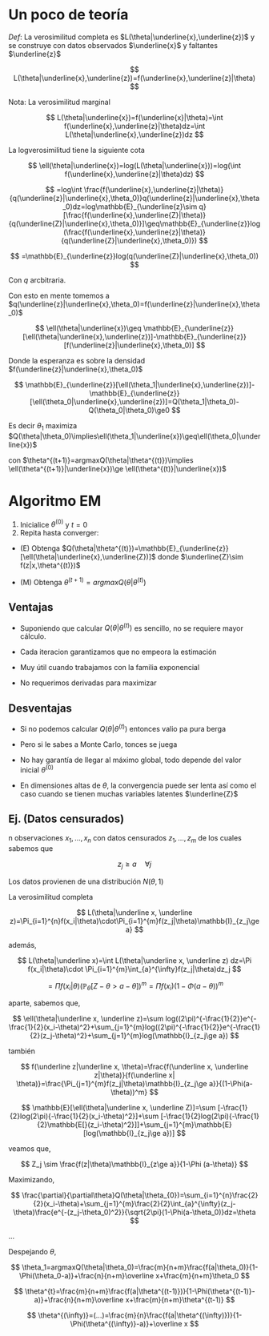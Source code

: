 # Un poco de teoría
$Def:$ La verosimilitud completa es $L(\theta|\underline{x},\underline{z})$ y se construye con datos observados $\underline{x}$ y faltantes $\underline{z}$

$$
L(\theta|\underline{x},\underline{z})=f(\underline{x},\underline{z}|\theta)
$$

Nota: La verosimilitud marginal

$$
L(\theta|\underline{x})=f(\underline{x}|\theta)=\int f(\underline{x},\underline{z}|\theta)dz=\int L(\theta|\underline{x},\underline{z})dz
$$

La logverosimilitud tiene la siguiente cota

$$
\ell(\theta|\underline{x})=log(L(\theta|\underline{x}))=log(\int f(\underline{x},\underline{z}|\theta)dz)
$$

$$
=log\int \frac{f(\underline{x},\underline{z}|\theta)}{q(\underline{z}|\underline{x},\theta_0)}q(\underline{z}|\underline{x},\theta_0)dz=log\mathbb{E}_{\underline{z}\sim q}[\frac{f(\underline{x},\underline{Z}|\theta)}{q(\underline{Z}|\underline{x},\theta_0)}]\geq\mathbb{E}_{\underline{z}}log(\frac{f(\underline{x},\underline{z}|\theta)}{q(\underline{Z}|\underline{x},\theta_0)})
$$

$$
=\mathbb{E}_{\underline{z}}log(q(\underline{Z}|\underline{x},\theta_0))
$$

Con $q$ arcbitraria.

Con esto en mente tomemos a $q(\underline{z}|\underline{x},\theta_0)=f(\underline{z}|\underline{x},\theta_0)$

$$
\ell(\theta|\underline{x})\geq \mathbb{E}_{\underline{z}}[\ell(\theta|\underline{x},\underline{z})]-\mathbb{E}_{\underline{z}}[f(\underline{z}|\underline{x},\theta_0)]
$$

Donde la esperanza es sobre la densidad $f(\underline{z}|\underline{x},\theta_0)$

$$
\mathbb{E}_{\underline{z}}[\ell(\theta_1|\underline{x},\underline{z})]-\mathbb{E}_{\underline{z}}[\ell(\theta_0|\underline{x},\underline{z})]=Q(\theta_1|\theta_0)-Q(\theta_0|\theta_0)\ge0
$$

Es decir $\theta_1$ maximiza $Q(\theta|\theta_0)\implies\ell(\theta_1|\underline{x})\geq\ell(\theta_0|\underline{x})$

con $\theta^{(t+1)}=argmaxQ(\theta|\theta^{(t)})\implies \ell(\theta^{(t+1)}|\underline{x})\ge \ell(\theta^{(t)}|\underline{x})$

# Algoritmo EM

1. Inicialice $\theta^{(0)}$ y $t=0$
2. Repita hasta converger:
* (E) Obtenga $Q(\theta|\theta^{(t)})=\mathbb{E}_{\underline{z}}[\ell(\theta|\underline{x},\underline{Z})]$ donde $\underline{Z}\sim f(z|x,\theta^{(t)})$

* (M) Obtenga $\theta^{(t+1)}=argmaxQ(\theta|\theta^{(t)})$

## Ventajas

* Suponiendo que calcular $Q(\theta|\theta^{(t)})$ es sencillo, no se requiere mayor cálculo.

* Cada iteracion garantizamos que no empeora la estimación

* Muy útil cuando trabajamos con la familia exponencial

* No requerimos derivadas para maximizar

## Desventajas

* Si no podemos calcular $Q(\theta|\theta^{(t)})$ entonces valio pa pura berga

* Pero si le sabes a Monte Carlo, tonces se juega

* No hay garantía de llegar al máximo global, todo depende del valor inicial $\theta^{(0)}$

* En dimensiones altas de $\theta$, la convergencia puede ser lenta así como el caso cuando se tienen muchas variables latentes $\underline{Z}$

## Ej. (Datos censurados)

n observaciones $x_1,…,x_n$ con datos censurados $z_1,…,z_m$ de los cuales sabemos que

$$
z_j\ge a\quad \forall j
$$

Los datos provienen de una distribución $N(\theta,1)$

La verosimilitud completa

$$
L(\theta|\underline x, \underline z)=\Pi_{i=1}^{n}f(x_i|\theta)\cdot\Pi_{i=1}^{m}f(z_j|\theta)\mathbb{I}_{z_j\ge a}
$$

además,

$$
L(\theta|\underline x)=\int L(\theta|\underline x, \underline z) dz=\Pi f(x_i|\theta)\cdot \Pi_{i=1}^{m}\int_{a}^{\infty}f(z_j|\theta)dz_j
$$

$$
=\Pi f(x_i|\theta)(\mathbb{P}_\theta[Z-\theta>a-\theta])^m=\Pi f(x_i)(1-\Phi(a-\theta))^m
$$

aparte, sabemos que,

$$
\ell(\theta|\underline x, \underline z)=\sum log((2\pi)^{-\frac{1}{2}}e^{-\frac{1}{2}(x_i-\theta)^2}+\sum_{j=1}^{m}log((2\pi)^{-\frac{1}{2}}e^{-\frac{1}{2}(z_j-\theta)^2}+\sum_{j=1}^{m}log(\mathbb{I}_{z_j\ge a})
$$

también

$$
f(\underline z|\underline x, \theta)=\frac{f(\underline x, \underline z|\theta)}{f(\underline x| \theta)}=\frac{\Pi_{j=1}^{m}f(z_j|\theta)\mathbb{I}_{z_j\ge a}}{(1-\Phi(a-\theta))^m}
$$

$$
\mathbb{E}[\ell(\theta|\underline x, \underline Z)]=\sum [-\frac{1}{2}log(2\pi){-\frac{1}{2}(x_i-\theta)^2}]+\sum [-\frac{1}{2}log(2\pi){-\frac{1}{2}\mathbb{E[}(z_i-\theta)^2}]]+\sum_{j=1}^{m}\mathbb{E}[log(\mathbb{I}_{z_j\ge a})]
$$

veamos que,

$$
Z_j \sim \frac{f(z|\theta)\mathbb{I}_{z\ge a}}{1-\Phi (a-\theta)}
$$

Maximizando,

$$
\frac{\partial}{\partial\theta}Q(\theta|\theta_{0})=\sum_{i=1}^{n}\frac{2}{2}(x_i-\theta)+\sum_{j=1}^{m}\frac{2}{2}\int_{a}^{\infty}(z_j-\theta)\frac{e^{-(z_j-\theta_0)^2}}{\sqrt{2\pi}(1-\Phi(a-\theta_0)}dz=\theta
$$

…

Despejando $\theta$,

$$
\theta_1=argmaxQ(\theta|\theta_0)=\frac{m}{n+m}\frac{f(a|\theta_0)}{1-\Phi(\theta_0-a)}+\frac{n}{n+m}\overline x+\frac{m}{n+m}\theta_0
$$

$$
\theta^{t}=\frac{m}{n+m}\frac{f(a|\theta^{(t-1)})}{1-\Phi(\theta^{(t-1)}-a)}+\frac{n}{n+m}\overline x+\frac{m}{n+m}\theta^{(t-1)}
$$

$$
\theta^{(\infty)}=(...)=\frac{m}{n}\frac{f(a|\theta^{(\infty)})}{1-\Phi(\theta^{(\infty)}-a)}+\overline x
$$